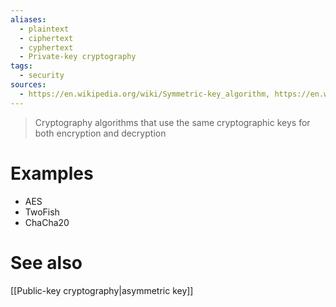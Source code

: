 ```yaml
---
aliases:
  - plaintext
  - ciphertext
  - cyphertext
  - Private-key cryptography
tags:
  - security
sources:
  - https://en.wikipedia.org/wiki/Symmetric-key_algorithm, https://en.wikipedia.org/wiki/Ciphertext, https://en.wikipedia.org/wiki/Plaintext
---
```

>  Cryptography algorithms that use the same cryptographic keys for both encryption and decryption

# Examples
- AES
- TwoFish
- ChaCha20

# See also
[[Public-key cryptography|asymmetric key]]